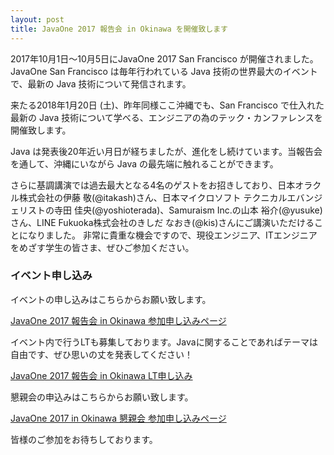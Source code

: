 ```yaml
---
layout: post
title: JavaOne 2017 報告会 in Okinawa を開催致します
---
```


2017年10月1日～10月5日にJavaOne 2017 San Francisco が開催されました。
JavaOne San Francisco は毎年行われている Java 技術の世界最大のイベントで、最新の Java 技術について発信されます。

来たる2018年1月20日 (土)、昨年同様ここ沖縄でも、San Francisco で仕入れた最新の Java 技術について学べる、エンジニアの為のテック・カンファレンスを開催致します。

Java は発表後20年近い月日が経ちましたが、進化をし続けています。当報告会を通して、沖縄にいながら Java の最先端に触れることができます。

さらに基調講演では過去最大となる4名のゲストをお招きしており、日本オラクル株式会社の伊藤 敬(@itakash)さん、日本マイクロソフト テクニカルエバンジェリストの寺田 佳央(@yoshioterada)、Samuraism Inc.の山本 裕介(@yusuke)さん、LINE Fukuoka株式会社のきしだ なおき(@kis)さんにご講演いただけることになりました。
非常に貴重な機会ですので、現役エンジニア、ITエンジニアをめざす学生の皆さま、ぜひご参加ください。

### イベント申し込み

イベントの申し込みはこちらからお願い致します。

[JavaOne 2017 報告会 in Okinawa 参加申し込みページ](https://java-kuche.doorkeeper.jp/events/68540)

イベント内で行うLTも募集しております。Javaに関することであればテーマは自由です、ぜひ思いの丈を発表してください！

[JavaOne 2017 報告会 in Okinawa LT申し込み](https://java-kuche.doorkeeper.jp/events/68541)

懇親会の申込みはこちらからお願い致します。

[JavaOne 2017 in Okinawa 懇親会 参加申し込みページ](https://java-kuche.doorkeeper.jp/events/68542/)


皆様のご参加をお待ちしております。
